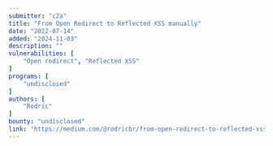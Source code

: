 ```yaml
---
submitter: "c2a"
title: "From Open Redirect to Reflected XSS manually"
date: "2022-07-14"
added: "2024-11-03"
description: ""
vulnerabilities: [
    "Open redirect", "Reflected XSS"
]
programs: [
    "undisclosed"
]
authors: [
    "Rodric"
]
bounty: "undisclosed"
link: "https://medium.com/@rodricbr/from-open-redirect-to-reflected-xss-manually-64e633a3d23f"
---
```




